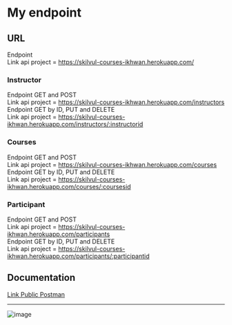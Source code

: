 # My endpoint

## URL

Endpoint
<br>
Link api project = https://skilvul-courses-ikhwan.herokuapp.com/
<br>

### Instructor

Endpoint GET and POST
<br>
Link api project = https://skilvul-courses-ikhwan.herokuapp.com/instructors
<br>
Endpoint GET by ID, PUT and DELETE
<br>
Link api project = https://skilvul-courses-ikhwan.herokuapp.com/instructors/:instructorid

### Courses

Endpoint GET and POST
<br>
Link api project = https://skilvul-courses-ikhwan.herokuapp.com/courses
<br>
Endpoint GET by ID, PUT and DELETE
<br>
Link api project = https://skilvul-courses-ikhwan.herokuapp.com/courses/:coursesid

### Participant

Endpoint GET and POST
<br>
Link api project = https://skilvul-courses-ikhwan.herokuapp.com/participants
<br>
Endpoint GET by ID, PUT and DELETE
<br>
Link api project = https://skilvul-courses-ikhwan.herokuapp.com/participants/:participantid

## Documentation

<a href="https://documenter.getpostman.com/view/13445891/UVREiijq">Link Public Postman</a>
<hr>
<img src="https://i.ibb.co/ZgY99hP/image.png" alt="image" border="0">